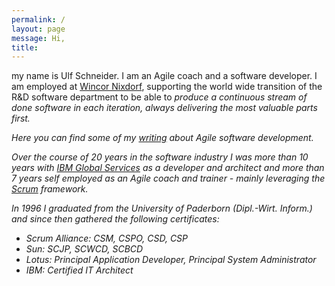 ```yaml
---
permalink: /
layout: page
message: Hi,
title: 
---
```

my name is Ulf Schneider. I am an Agile coach and a software developer. I am employed at [Wincor Nixdorf](http://www.wincor-nixdorf.com), supporting the world wide transition of the R&D software department to be able to <em>produce a continuous stream of done software in each iteration, always delivering the most valuable parts first.

Here you can find some of my [writing](/know-how) about Agile software development. 

Over the course of 20 years in the software industry I was more than 10 years with [IBM Global Services](http://www.ibm.com) as a developer and architect and more than 7 years self employed as an Agile coach and trainer - mainly leveraging the [Scrum](http://www.scrumguides.org) framework.

In 1996 I graduated from the University of Paderborn (Dipl.-Wirt. Inform.) and since then gathered the following certificates:

* Scrum Alliance: CSM, CSPO, CSD, CSP
* Sun: SCJP, SCWCD, SCBCD
* Lotus: Principal Application Developer, Principal System Administrator
* IBM: Certified IT Architect
